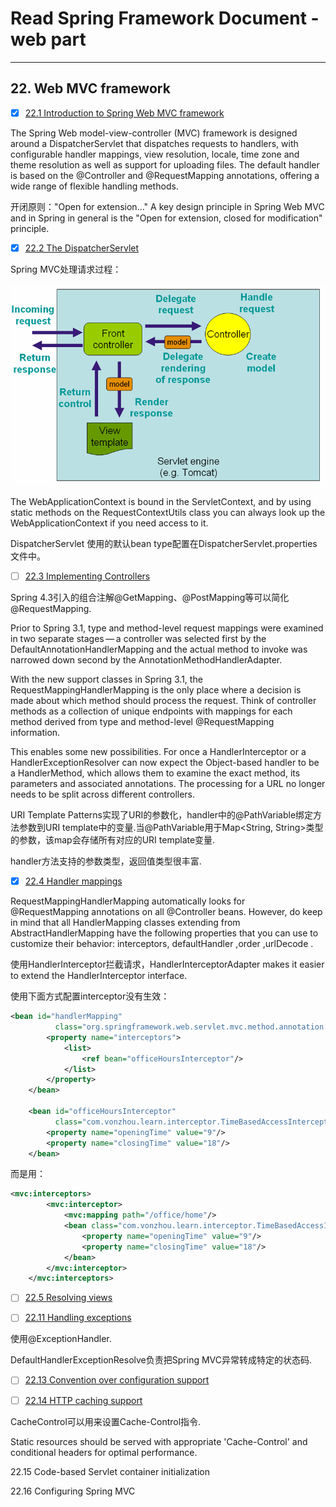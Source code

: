 # Read Spring Framework Document - web part

---


## 22. Web MVC framework

- [X] [22.1 Introduction to Spring Web MVC framework](http://docs.spring.io/spring/docs/current/spring-framework-reference/html/mvc.html#mvc-introduction)

The Spring Web model-view-controller (MVC) framework is designed around a DispatcherServlet that dispatches requests to handlers, with configurable handler mappings, view resolution, locale, time zone and theme resolution as well as support for uploading files. The default handler is based on the @Controller and @RequestMapping annotations, offering a wide range of flexible handling methods.

开闭原则："Open for extension…​" A key design principle in Spring Web MVC and in Spring in general is the "Open for extension, closed for modification" principle.

- [X] [22.2 The DispatcherServlet](http://docs.spring.io/spring/docs/current/spring-framework-reference/html/mvc.html#mvc-servlet)

Spring MVC处理请求过程：

![mvc](mvc.png)

The WebApplicationContext is bound in the ServletContext, and by using static methods on the RequestContextUtils class you can always look up the WebApplicationContext if you need access to it.

DispatcherServlet 使用的默认bean type配置在DispatcherServlet.properties文件中。


- [ ] [22.3 Implementing Controllers]()


Spring 4.3引入的组合注解@GetMapping、@PostMapping等可以简化@RequestMapping.

Prior to Spring 3.1, type and method-level request mappings were examined in two separate stages — a controller was selected first by the DefaultAnnotationHandlerMapping and the actual method to invoke was narrowed down second by the AnnotationMethodHandlerAdapter.

With the new support classes in Spring 3.1, the RequestMappingHandlerMapping is the only place where a decision is made about which method should process the request. Think of controller methods as a collection of unique endpoints with mappings for each method derived from type and method-level @RequestMapping information.

This enables some new possibilities. For once a HandlerInterceptor or a HandlerExceptionResolver can now expect the Object-based handler to be a HandlerMethod, which allows them to examine the exact method, its parameters and associated annotations. The processing for a URL no longer needs to be split across different controllers.

URI Template Patterns实现了URI的参数化，handler中的@PathVariable绑定方法参数到URI template中的变量.当@PathVariable用于Map<String, String>类型的参数，该map会存储所有对应的URI template变量.

handler方法支持的参数类型，返回值类型很丰富.


- [X] [22.4 Handler mappings](http://docs.spring.io/spring/docs/current/spring-framework-reference/html/mvc.html#mvc-handlermapping)

RequestMappingHandlerMapping automatically looks for @RequestMapping annotations on all @Controller beans. However, do keep in mind that all HandlerMapping classes extending from AbstractHandlerMapping have the following properties that you can use to customize their behavior: interceptors, defaultHandler ,order ,urlDecode .

使用HandlerInterceptor拦截请求，HandlerInterceptorAdapter makes it easier to extend the HandlerInterceptor interface.

使用下面方式配置interceptor没有生效：

```xml
<bean id="handlerMapping"
          class="org.springframework.web.servlet.mvc.method.annotation.RequestMappingHandlerMapping">
        <property name="interceptors">
            <list>
                <ref bean="officeHoursInterceptor"/>
            </list>
        </property>
    </bean>

    <bean id="officeHoursInterceptor"
          class="com.vonzhou.learn.interceptor.TimeBasedAccessInterceptor">
        <property name="openingTime" value="9"/>
        <property name="closingTime" value="18"/>
    </bean>
```

而是用：

```xml
<mvc:interceptors>
        <mvc:interceptor>
            <mvc:mapping path="/office/home"/>
            <bean class="com.vonzhou.learn.interceptor.TimeBasedAccessInterceptor">
                <property name="openingTime" value="9"/>
                <property name="closingTime" value="18"/>
            </bean>
        </mvc:interceptor>
    </mvc:interceptors>
```


- [ ] [22.5 Resolving views]()


- [ ] [22.11 Handling exceptions](http://docs.spring.io/spring/docs/current/spring-framework-reference/html/mvc.html#mvc-exceptionhandlers)

使用@ExceptionHandler.

DefaultHandlerExceptionResolve负责把Spring MVC异常转成特定的状态码.


- [ ] [22.13 Convention over configuration support](http://docs.spring.io/spring/docs/current/spring-framework-reference/html/mvc.html#mvc-coc)



- [ ] [22.14 HTTP caching support](http://docs.spring.io/spring/docs/current/spring-framework-reference/html/mvc.html#mvc-caching)

CacheControl可以用来设置Cache-Control指令.

Static resources should be served with appropriate 'Cache-Control' and conditional headers for optimal performance.





22.15 Code-based Servlet container initialization


22.16 Configuring Spring MVC













